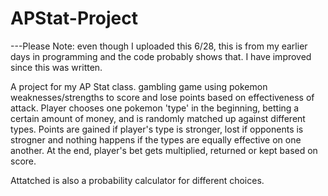APStat-Project
==============
---Please Note: even though I uploaded this 6/28, this is from my earlier days in programming and the code probably shows that. I have improved since this was written.

A project for my AP Stat class. gambling game using pokemon weaknesses/strengths to score and lose points based on effectiveness of attack.
Player chooses one pokemon 'type' in the beginning, betting a certain amount of money, and is randomly matched up against different types. Points are gained if player's type is stronger, lost if opponents is strogner and nothing happens if the types are equally effective on one another.
At the end, player's bet gets multiplied, returned or kept based on score.

Attatched is also a probability calculator for different choices.
